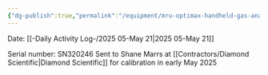 ```yaml
---
{"dg-publish":true,"permalink":"/equipment/mru-optimax-handheld-gas-analyzer/","noteIcon":"","created":"2025-05-23T14:53:49.156-05:00"}
---
```


Date: [[-Daily Activity Log-/2025 05-May 21\|2025 05-May 21]]

Serial number: SN320246
Sent to Shane Marrs at [[Contractors/Diamond Scientific\|Diamond Scientific]] for calibration in early May 2025
